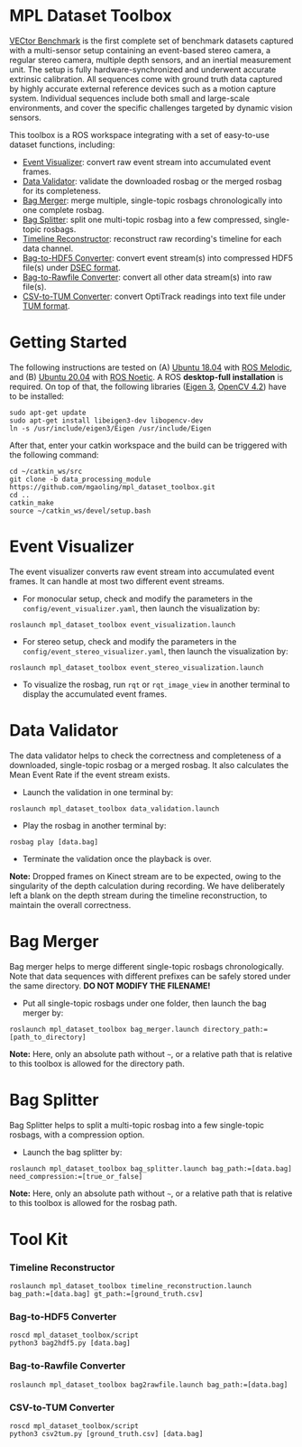# MPL Dataset Toolbox

[VECtor Benchmark](https://star-datasets.github.io/vector/) is the first complete set of benchmark datasets captured with a multi-sensor setup containing an event-based stereo camera, a regular stereo camera, multiple depth sensors, and an inertial measurement unit. The setup is fully hardware-synchronized and underwent accurate extrinsic calibration. All sequences come with ground truth data captured by highly accurate external reference devices such as a motion capture system. Individual sequences include both small and large-scale environments, and cover the specific challenges targeted by dynamic vision sensors.

This toolbox is a ROS workspace integrating with a set of easy-to-use dataset functions, including:

- [Event Visualizer](https://github.com/mgaoling/mpl_dataset_toolbox/tree/data_processing_module#event-visualizer): convert raw event stream into accumulated event frames.
- [Data Validator](https://github.com/mgaoling/mpl_dataset_toolbox/tree/data_processing_module#data-validator): validate the downloaded rosbag or the merged rosbag for its completeness.
- [Bag Merger](https://github.com/mgaoling/mpl_dataset_toolbox/tree/data_processing_module#bag-merger): merge multiple, single-topic rosbags chronologically into one complete rosbag.
- [Bag Splitter](https://github.com/mgaoling/mpl_dataset_toolbox/tree/data_processing_module#bag-splitter): split one multi-topic rosbag into a few compressed, single-topic rosbags.
- [Timeline Reconstructor](https://github.com/mgaoling/mpl_dataset_toolbox/tree/data_processing_module#tool-kit): reconstruct raw recording's timeline for each data channel.
- [Bag-to-HDF5 Converter](https://github.com/mgaoling/mpl_dataset_toolbox/tree/data_processing_module#tool-kit): convert event stream(s) into compressed HDF5 file(s) under [DSEC format](https://dsec.ifi.uzh.ch/data-format/).
- [Bag-to-Rawfile Converter](https://github.com/mgaoling/mpl_dataset_toolbox/tree/data_processing_module#tool-kit): convert all other data stream(s) into raw file(s).
- [CSV-to-TUM Converter](https://github.com/mgaoling/mpl_dataset_toolbox/tree/data_processing_module#tool-kit): convert OptiTrack readings into text file under [TUM format](https://vision.in.tum.de/data/datasets/rgbd-dataset/file_formats).

# Getting Started

The following instructions are tested on (A) [Ubuntu 18.04](https://ubuntu.com/download/desktop) with [ROS Melodic](http://wiki.ros.org/ROS/Installation), and (B) [Ubuntu 20.04](https://ubuntu.com/download/desktop) with [ROS Noetic](http://wiki.ros.org/ROS/Installation). A ROS **desktop-full installation** is required. On top of that, the following libraries ([Eigen 3](https://eigen.tuxfamily.org/index.php?title=Main_Page), [OpenCV 4.2](https://opencv.org/releases/)) have to be installed:

```
sudo apt-get update
sudo apt-get install libeigen3-dev libopencv-dev
ln -s /usr/include/eigen3/Eigen /usr/include/Eigen
```

After that, enter your catkin workspace and the build can be triggered with the following command:

```
cd ~/catkin_ws/src
git clone -b data_processing_module https://github.com/mgaoling/mpl_dataset_toolbox.git
cd ..
catkin_make
source ~/catkin_ws/devel/setup.bash
```

# Event Visualizer

The event visualizer converts raw event stream into accumulated event frames. It can handle at most two different event streams.

- For monocular setup, check and modify the parameters in the `config/event_visualizer.yaml`, then launch the visualization by:

```
roslaunch mpl_dataset_toolbox event_visualization.launch
```

- For stereo setup, check and modify the parameters in the `config/event_stereo_visualizer.yaml`, then launch the visualization by:

```
roslaunch mpl_dataset_toolbox event_stereo_visualization.launch
```

- To visualize the rosbag, run `rqt` or `rqt_image_view` in another terminal to display the accumulated event frames.

# Data Validator

The data validator helps to check the correctness and completeness of a downloaded, single-topic rosbag or a merged rosbag. It also calculates the Mean Event Rate if the event stream exists.

- Launch the validation in one terminal by:

```
roslaunch mpl_dataset_toolbox data_validation.launch
```

- Play the rosbag in another terminal by:

```
rosbag play [data.bag]
```

- Terminate the validation once the playback is over.

**Note:** Dropped frames on Kinect stream are to be expected, owing to the singularity of the depth calculation during recording. We have deliberately left a blank on the depth stream during the timeline reconstruction, to maintain the overall correctness.

# Bag Merger

Bag merger helps to merge different single-topic rosbags chronologically. Note that data sequences with different prefixes can be safely stored under the same directory. **DO NOT MODIFY THE FILENAME!**

- Put all single-topic rosbags under one folder, then launch the bag merger by:

```
roslaunch mpl_dataset_toolbox bag_merger.launch directory_path:=[path_to_directory]
```

**Note:** Here, only an absolute path without `~`, or a relative path that is relative to this toolbox is allowed for the directory path.

# Bag Splitter

Bag Splitter helps to split a multi-topic rosbag into a few single-topic rosbags, with a compression option.

- Launch the bag splitter by:

```
roslaunch mpl_dataset_toolbox bag_splitter.launch bag_path:=[data.bag] need_compression:=[true_or_false]
```

**Note:** Here, only an absolute path without `~`, or a relative path that is relative to this toolbox is allowed for the rosbag path.

# Tool Kit

### Timeline Reconstructor

```
roslaunch mpl_dataset_toolbox timeline_reconstruction.launch bag_path:=[data.bag] gt_path:=[ground_truth.csv]
```

### Bag-to-HDF5 Converter

```
roscd mpl_dataset_toolbox/script
python3 bag2hdf5.py [data.bag]
```

### Bag-to-Rawfile Converter

```
roslaunch mpl_dataset_toolbox bag2rawfile.launch bag_path:=[data.bag]
```

### CSV-to-TUM Converter

```
roscd mpl_dataset_toolbox/script
python3 csv2tum.py [ground_truth.csv] [data.bag]
```
